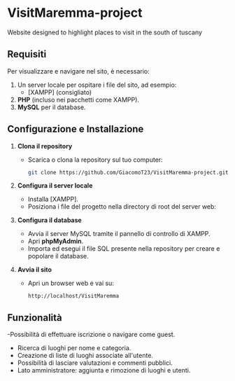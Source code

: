 # VisitMaremma-project
Website designed to highlight places to visit in the south of tuscany

## Requisiti

Per visualizzare e navigare nel sito, è necessario:
1. Un server locale per ospitare i file del sito, ad esempio:
   - [XAMPP] (consigliato)
2. **PHP** (incluso nei pacchetti come XAMPP).
3. **MySQL** per il database.

## Configurazione e Installazione

1. **Clona il repository**
   - Scarica o clona la repository sul tuo computer:
     ```bash
     git clone https://github.com/GiacomoT23/VisitMaremma-project.git
     ```

2. **Configura il server locale**
   - Installa [XAMPP].
   - Posiziona i file del progetto nella directory di root del server web:

3. **Configura il database**
   - Avvia il server MySQL tramite il pannello di controllo di XAMPP.
   - Apri **phpMyAdmin**.
   - Importa ed esegui il file SQL presente nella repository per creare e popolare il database.

4. **Avvia il sito**
   - Apri un browser web e vai su:
     ```
     http://localhost/VisitMaremma
     ```

## Funzionalità

-Possibilità di effettuare iscrizione o navigare come guest.
- Ricerca di luoghi per nome e categoria.
- Creazione di liste di luoghi associate all'utente.
- Possibilità di lasciare valutazioni e commenti pubblici.
- Lato amministratore: aggiunta e rimozione di luoghi e utenti.
